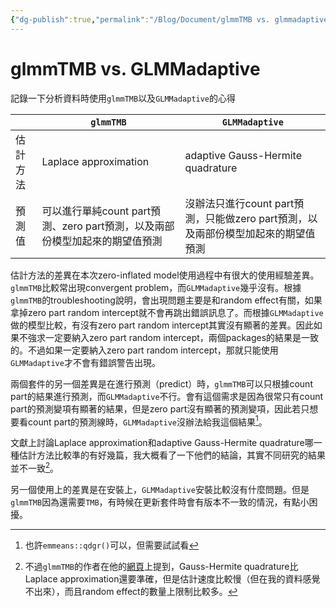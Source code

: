 ```yaml
---
{"dg-publish":true,"permalink":"/Blog/Document/glmmTMB vs. glmmadaptive/","title":"glmmTMB vs. GLMMadaptive","tags":["blog","R/packages"],"created":"2022-08-31","updated":""}
---
```



# glmmTMB vs. GLMMadaptive

記錄一下分析資料時使用`glmmTMB`以及`GLMMadaptive`的心得

|      | `glmmTMB`                                       | `GLMMadaptive`                                     |
| ---- | ----------------------------------------------- | -------------------------------------------------- |
| 估計方法 | Laplace approximation                           | adaptive Gauss-Hermite quadrature                  |
| 預測值  | 可以進行單純count part預測、zero part預測，以及兩部份模型加起來的期望值預測 | 沒辦法只進行count part預測，只能做zero part預測，以及兩部份模型加起來的期望值預測 |


估計方法的差異在本次zero-inflated model使用過程中有很大的使用經驗差異。`glmmTMB`比較常出現convergent problem，而`GLMMadaptive`幾乎沒有。根據`glmmTMB`的troubleshooting說明，會出現問題主要是和random effect有關，如果拿掉zero part random intercept就不會再跳出錯誤訊息了。而根據`GLMMadaptive`做的模型比較，有沒有zero part random intercept其實沒有顯著的差異。因此如果不強求一定要納入zero part random intercept，兩個packages的結果是一致的。不過如果一定要納入zero part random intercept，那就只能使用`GLMMadaptive`才不會有錯誤警告出現。


兩個套件的另一個差異是在進行預測（predict）時，`glmmTMB`可以只根據count part的結果進行預測，而`GLMMadaptive`不行。會有這個需求是因為很常只有count part的預測變項有顯著的結果，但是zero part沒有顯著的預測變項，因此若只想要看count part的預測線時，`GLMMadaptive`沒辦法給我這個結果[^1]。

文獻上討論Laplace approximation和adaptive Gauss-Hermite quadrature哪一種估計方法比較準的有好幾篇，我大概看了一下他們的結論，其實不同研究的結果並不一致[^2]。

另一個使用上的差異是在安裝上，`GLMMadaptive`安裝比較沒有什麼問題。但是`glmmTMB`因為還需要`TMB`，有時候在更新套件時會有版本不一致的情況，有點小困擾。

[^1]: 也許`emmeans::qdgr()`可以，但需要試試看
[^2]: 不過`glmmTMB`的作者在他的[網頁](https://bbolker.github.io/mixedmodels-misc/glmmFAQ.html#should-i-treat-factor-xxx-as-fixed-or-random)上提到，Gauss-Hermite quadrature比Laplace approximation還要準確，但是估計速度比較慢（但在我的資料感覺不出來），而且random effect的數量上限制比較多。